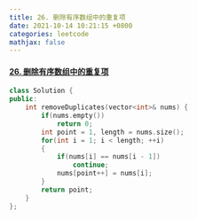 ```yaml
---
title: 26. 删除有序数组中的重复项
date: 2021-10-14 10:21:15 +0800
categories: leetcode
mathjax: false
---
```

#### [26. 删除有序数组中的重复项](https://leetcode-cn.com/problems/remove-duplicates-from-sorted-array/)

```c++
class Solution {
public:
    int removeDuplicates(vector<int>& nums) {
        if(nums.empty())
            return 0;
        int point = 1, length = nums.size();
        for(int i = 1; i < length; ++i)
        {
            if(nums[i] == nums[i - 1])
                continue;
            nums[point++] = nums[i];
        }
        return point;
    }
};
```
